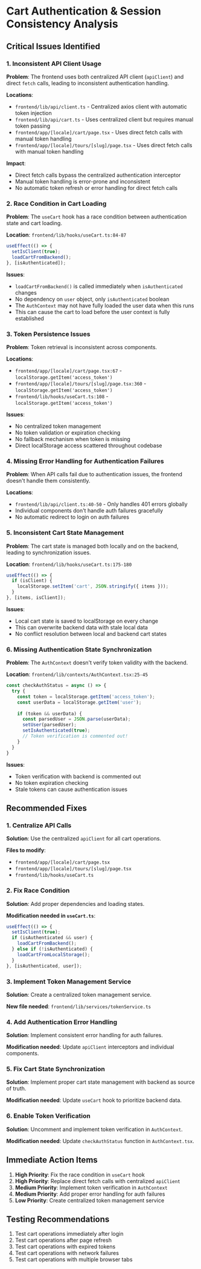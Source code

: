 # Cart Authentication & Session Consistency Analysis

## Critical Issues Identified

### 1. **Inconsistent API Client Usage**

**Problem**: The frontend uses both centralized API client (`apiClient`) and direct `fetch` calls, leading to inconsistent authentication handling.

**Locations**:
- `frontend/lib/api/client.ts` - Centralized axios client with automatic token injection
- `frontend/lib/api/cart.ts` - Uses centralized client but requires manual token passing
- `frontend/app/[locale]/cart/page.tsx` - Uses direct fetch calls with manual token handling
- `frontend/app/[locale]/tours/[slug]/page.tsx` - Uses direct fetch calls with manual token handling

**Impact**: 
- Direct fetch calls bypass the centralized authentication interceptor
- Manual token handling is error-prone and inconsistent
- No automatic token refresh or error handling for direct fetch calls

### 2. **Race Condition in Cart Loading**

**Problem**: The `useCart` hook has a race condition between authentication state and cart loading.

**Location**: `frontend/lib/hooks/useCart.ts:84-87`
```typescript
useEffect(() => {
  setIsClient(true);
  loadCartFromBackend();
}, [isAuthenticated]);
```

**Issues**:
- `loadCartFromBackend()` is called immediately when `isAuthenticated` changes
- No dependency on `user` object, only `isAuthenticated` boolean
- The `AuthContext` may not have fully loaded the user data when this runs
- This can cause the cart to load before the user context is fully established

### 3. **Token Persistence Issues**

**Problem**: Token retrieval is inconsistent across components.

**Locations**:
- `frontend/app/[locale]/cart/page.tsx:67` - `localStorage.getItem('access_token')`
- `frontend/app/[locale]/tours/[slug]/page.tsx:360` - `localStorage.getItem('access_token')`
- `frontend/lib/hooks/useCart.ts:108` - `localStorage.getItem('access_token')`

**Issues**:
- No centralized token management
- No token validation or expiration checking
- No fallback mechanism when token is missing
- Direct localStorage access scattered throughout codebase

### 4. **Missing Error Handling for Authentication Failures**

**Problem**: When API calls fail due to authentication issues, the frontend doesn't handle them consistently.

**Locations**:
- `frontend/lib/api/client.ts:40-50` - Only handles 401 errors globally
- Individual components don't handle auth failures gracefully
- No automatic redirect to login on auth failures

### 5. **Inconsistent Cart State Management**

**Problem**: The cart state is managed both locally and on the backend, leading to synchronization issues.

**Location**: `frontend/lib/hooks/useCart.ts:175-180`
```typescript
useEffect(() => {
  if (isClient) {
    localStorage.setItem('cart', JSON.stringify({ items }));
  }
}, [items, isClient]);
```

**Issues**:
- Local cart state is saved to localStorage on every change
- This can overwrite backend data with stale local data
- No conflict resolution between local and backend cart states

### 6. **Missing Authentication State Synchronization**

**Problem**: The `AuthContext` doesn't verify token validity with the backend.

**Location**: `frontend/lib/contexts/AuthContext.tsx:25-45`
```typescript
const checkAuthStatus = async () => {
  try {
    const token = localStorage.getItem('access_token');
    const userData = localStorage.getItem('user');
    
    if (token && userData) {
      const parsedUser = JSON.parse(userData);
      setUser(parsedUser);
      setIsAuthenticated(true);
      // Token verification is commented out!
    }
  }
}
```

**Issues**:
- Token verification with backend is commented out
- No token expiration checking
- Stale tokens can cause authentication issues

## Recommended Fixes

### 1. **Centralize API Calls**

**Solution**: Use the centralized `apiClient` for all cart operations.

**Files to modify**:
- `frontend/app/[locale]/cart/page.tsx`
- `frontend/app/[locale]/tours/[slug]/page.tsx`
- `frontend/lib/hooks/useCart.ts`

### 2. **Fix Race Condition**

**Solution**: Add proper dependencies and loading states.

**Modification needed in `useCart.ts`**:
```typescript
useEffect(() => {
  setIsClient(true);
  if (isAuthenticated && user) {
    loadCartFromBackend();
  } else if (!isAuthenticated) {
    loadCartFromLocalStorage();
  }
}, [isAuthenticated, user]);
```

### 3. **Implement Token Management Service**

**Solution**: Create a centralized token management service.

**New file needed**: `frontend/lib/services/tokenService.ts`

### 4. **Add Authentication Error Handling**

**Solution**: Implement consistent error handling for auth failures.

**Modification needed**: Update `apiClient` interceptors and individual components.

### 5. **Fix Cart State Synchronization**

**Solution**: Implement proper cart state management with backend as source of truth.

**Modification needed**: Update `useCart` hook to prioritize backend data.

### 6. **Enable Token Verification**

**Solution**: Uncomment and implement token verification in `AuthContext`.

**Modification needed**: Update `checkAuthStatus` function in `AuthContext.tsx`.

## Immediate Action Items

1. **High Priority**: Fix the race condition in `useCart` hook
2. **High Priority**: Replace direct fetch calls with centralized `apiClient`
3. **Medium Priority**: Implement token verification in `AuthContext`
4. **Medium Priority**: Add proper error handling for auth failures
5. **Low Priority**: Create centralized token management service

## Testing Recommendations

1. Test cart operations immediately after login
2. Test cart operations after page refresh
3. Test cart operations with expired tokens
4. Test cart operations with network failures
5. Test cart operations with multiple browser tabs 